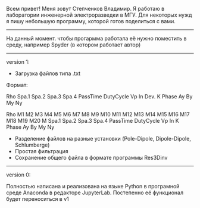 Всем привет! Меня зовут Степченков Владимир. 
Я работаю в лаборатории инженерной электроразведки в МГУ. Для некоторых нужд я пишу небольшую программу, которой готов поделиться с вами.

-----------------------------------------

На данный момент. чтобы прогармма работала её нужно поместить в среду, например Spyder (в котором работает автор)


-----------------------------------------
version 1:
- Загрузка файлов типа .txt
  
Формат:

Rho Spa.1 Spa.2 Spa.3 Spa.4 PassTime DutyCycle Vp In Dev.  K   Phase   Ay  By  My  Ny

Rho	M1	M2	M3	M4	M5	M6	M7	M8	M9	M10	M11	M12	M13	M14	M15	M16	M17	M18	M19	M20	M	Spa.1	Spa.2	Spa.3	Spa.4	PassTime	DutyCycle	Vp	In	K	Phase	Ay	By	My	Ny
- Разделение файлов на разные установки (Pole-Dipole, Dipole-Dipole, Schlumberge)
- Простая фильтрация 
- Сохранение общего файла в формате программы Res3Dinv


-----------------------------------------
version 0:

Полностью написана и реализована на языке Python в програмной среде Anaconda в редакторе JupyterLab.
Постепенно её функционал будет переноситься в v1
